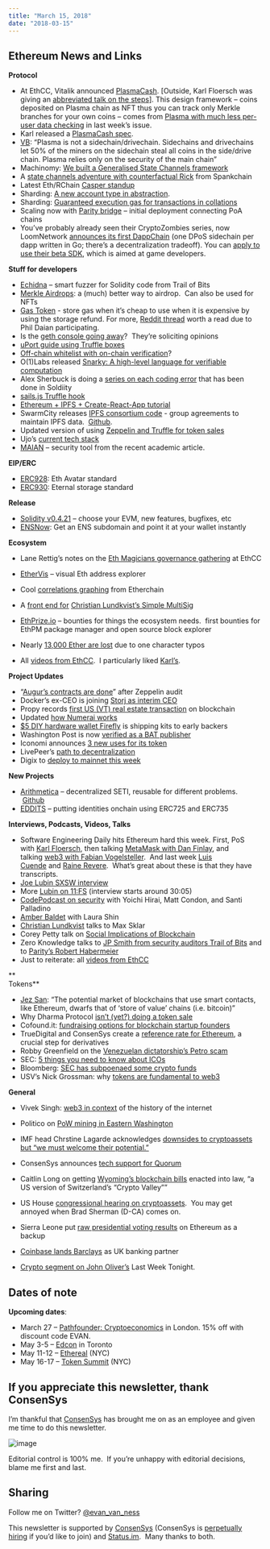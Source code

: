 ```yaml
---
title: "March 15, 2018"
date: "2018-03-15"
---
```


## Ethereum News and Links  

**Protocol**

- At EthCC, Vitalik announced [PlasmaCash](https://t.umblr.com/redirect?z=https%3A%2F%2Fwww.youtube.com%2Fwatch%3Fv%3DuyuA11PDDHE&t=NmY0ZGJjZWU5NTBjZWViNjJjYjk0YzE1ZGJmZmFiYzlkZGQyODVmNCxUTlVtbHlQdQ%3D%3D&b=t%3AQ8svKXOQOFn4j1wJ-IeWRA&p=https%3A%2F%2Fwww.weekinethereum.com%2Fpost%2F171904269053%2Fmarch-15-2018&m=0). \[Outside, Karl Floersch was giving an [abbreviated talk on the steps](https://t.umblr.com/redirect?z=https%3A%2F%2Fwww.youtube.com%2Fwatch%3Fv%3DsuMDB34GXZ4&t=YTZkY2RmZjg5NmY0OTdhMjQ2MDg5ZDcxZGQxMTE0N2UyYWViYmY4MyxUTlVtbHlQdQ%3D%3D&b=t%3AQ8svKXOQOFn4j1wJ-IeWRA&p=https%3A%2F%2Fwww.weekinethereum.com%2Fpost%2F171904269053%2Fmarch-15-2018&m=0)\]. This design framework – coins deposited on Plasma chain as NFT thus you can track only Merkle branches for your own coins – comes from [Plasma with much less per-user data checking](https://t.umblr.com/redirect?z=https%3A%2F%2Fethresear.ch%2Ft%2Fplasma-with-much-less-per-user-data-checking%2F1298&t=MjQzNjQzODc4YTZhNjViMTA3MGFhMjVlY2Y4ODY5MDRjZDA3MTQzOCxTd3JLVG1JTA%3D%3D&b=t%3AQ8svKXOQOFn4j1wJ-IeWRA&p=http%3A%2F%2Fwww.weekinethereum.com%2Fpost%2F171627438603%2Fmarch-7-2018&m=0) in last week’s issue.
- Karl released a [PlasmaCash spec](https://t.umblr.com/redirect?z=https%3A%2F%2Fkarl.tech%2Fplasma-cash-simple-spec%2F&t=ZWFhMWE3NjlkYjE1NzRkMjg5YTE3ZjA0ZjMyNjllY2U5OTE5MmUwNSxUTlVtbHlQdQ%3D%3D&b=t%3AQ8svKXOQOFn4j1wJ-IeWRA&p=https%3A%2F%2Fwww.weekinethereum.com%2Fpost%2F171904269053%2Fmarch-15-2018&m=0).
- [VB](https://t.umblr.com/redirect?z=https%3A%2F%2Fwww.reddit.com%2Fr%2Fethereum%2Fcomments%2F84elo2%2Fplasma_cash_simple_spec%2Fdvp6rtn%2F&t=ZjQ4MGI0ZmFmNDQwOGZkNDZkMzc2OWM1YmMxYTJmNTVlYzBkMzZkYixUTlVtbHlQdQ%3D%3D&b=t%3AQ8svKXOQOFn4j1wJ-IeWRA&p=https%3A%2F%2Fwww.weekinethereum.com%2Fpost%2F171904269053%2Fmarch-15-2018&m=0): “Plasma is not a sidechain/drivechain. Sidechains and drivechains let 50% of the miners on the sidechain steal all coins in the side/drive chain. Plasma relies only on the security of the main chain”
- Machinomy: [We built a Generalised State Channels framework](https://t.umblr.com/redirect?z=https%3A%2F%2Fmedium.com%2Fmachinomy%2Fapproaching-generalised-state-channels-b0d44ec47e35&t=MDg0ZDA5N2M5NjU0NTc4Y2M3Mjg4ODg5NmIzMmNhZTJjN2M4ODk2NyxUTlVtbHlQdQ%3D%3D&b=t%3AQ8svKXOQOFn4j1wJ-IeWRA&p=https%3A%2F%2Fwww.weekinethereum.com%2Fpost%2F171904269053%2Fmarch-15-2018&m=0)
- A [state channels adventure with counterfactual Rick](https://t.umblr.com/redirect?z=https%3A%2F%2Fmedium.com%2Fspankchain%2Fa-state-channels-adventure-with-counterfactual-rick-part-1-ce68e16252ea&t=YjI0YjgwNWMwZTZmMDAzMjQ2ZjQ4ODhhODQ2ZDY4ZDJkYmM5MGNkNyxUTlVtbHlQdQ%3D%3D&b=t%3AQ8svKXOQOFn4j1wJ-IeWRA&p=https%3A%2F%2Fwww.weekinethereum.com%2Fpost%2F171904269053%2Fmarch-15-2018&m=0) from Spankchain
- Latest Eth/RChain [Casper standup](https://t.umblr.com/redirect?z=https%3A%2F%2Fwww.youtube.com%2Fwatch%3Fv%3D4Qe-SxhGNWM&t=ZmE5N2U1MGRiYjgzYzFmYjQzMWViMGFiMTVjZTRhM2MyM2ZjZTk1MCxUTlVtbHlQdQ%3D%3D&b=t%3AQ8svKXOQOFn4j1wJ-IeWRA&p=https%3A%2F%2Fwww.weekinethereum.com%2Fpost%2F171904269053%2Fmarch-15-2018&m=0)
- Sharding: [A new account type in abstraction](https://t.umblr.com/redirect?z=https%3A%2F%2Fethresear.ch%2Ft%2Fa-new-account-type-in-abstraction%2F1379&t=Y2IxZmVkNTgzY2NkMWE0NzUwZWI5ODIwNzc5ZmVmZTY5YzBmZWUyYSxUTlVtbHlQdQ%3D%3D&b=t%3AQ8svKXOQOFn4j1wJ-IeWRA&p=https%3A%2F%2Fwww.weekinethereum.com%2Fpost%2F171904269053%2Fmarch-15-2018&m=0).
- Sharding: [Guaranteed execution gas for transactions in collations](https://t.umblr.com/redirect?z=https%3A%2F%2Fethresear.ch%2Ft%2Fguaranteed-execution-gas-for-transactions-in-collations%2F1386&t=NjhlZDI3N2IzMGUwZDlmZGZkZDUyMGUzOTJmNmMyZGUzMmY5NWI3MCxUTlVtbHlQdQ%3D%3D&b=t%3AQ8svKXOQOFn4j1wJ-IeWRA&p=https%3A%2F%2Fwww.weekinethereum.com%2Fpost%2F171904269053%2Fmarch-15-2018&m=0)
- Scaling now with [Parity bridge](https://t.umblr.com/redirect?z=https%3A%2F%2Fparitytech.io%2Fbridging-the-dapp-scaling-now-with-parity-bridge%2F&t=YzU5ZTVlZmFjYTU5NmQ1ZGUyZDM1ZTdjNzdiYTc3MzZhZjc4YjVmYixUTlVtbHlQdQ%3D%3D&b=t%3AQ8svKXOQOFn4j1wJ-IeWRA&p=https%3A%2F%2Fwww.weekinethereum.com%2Fpost%2F171904269053%2Fmarch-15-2018&m=0) – initial deployment connecting PoA chains
- You’ve probably already seen their CryptoZombies series, now LoomNetwork [announces its first DappChain](https://t.umblr.com/redirect?z=https%3A%2F%2Fmedium.com%2Floom-network%2Fannouncing-delegatecall-com-the-first-dappchain-live-on-loom-network-f95912388a4c&t=Y2YyMmM5NTg0NmRjYTYyODc4ZTIyNWEwOGFjYWIxNGVhYTgyZmExZCxUTlVtbHlQdQ%3D%3D&b=t%3AQ8svKXOQOFn4j1wJ-IeWRA&p=https%3A%2F%2Fwww.weekinethereum.com%2Fpost%2F171904269053%2Fmarch-15-2018&m=0) (one DPoS sidechain per dapp written in Go; there’s a decentralization tradeoff). You can [apply to use their beta SDK](https://t.umblr.com/redirect?z=https%3A%2F%2Fmedium.com%2Floom-network%2Floom-network-is-live-scalable-ethereum-dapps-coming-soon-to-a-dappchain-near-you-29d26da00880&t=ZjFhMTU2NTlmYmE0NDI0NzVjYzBiZDE1NGI4YTZiNWYyMGE3ZTNmYyxUTlVtbHlQdQ%3D%3D&b=t%3AQ8svKXOQOFn4j1wJ-IeWRA&p=https%3A%2F%2Fwww.weekinethereum.com%2Fpost%2F171904269053%2Fmarch-15-2018&m=0), which is aimed at game developers.  

**Stuff for developers**

- [Echidna](https://t.umblr.com/redirect?z=https%3A%2F%2Fblog.trailofbits.com%2F2018%2F03%2F09%2Fechidna-a-smart-fuzzer-for-ethereum%2F&t=ODZiMjU5NmI0YWEzZGFhZDQ4YzAxOTMzMDJlYWIwMDQzYjZkODM5ZixUTlVtbHlQdQ%3D%3D&b=t%3AQ8svKXOQOFn4j1wJ-IeWRA&p=https%3A%2F%2Fwww.weekinethereum.com%2Fpost%2F171904269053%2Fmarch-15-2018&m=0) – smart fuzzer for Solidity code from Trail of Bits
- [Merkle Airdrops](https://t.umblr.com/redirect?z=https%3A%2F%2Fblog.ricmoo.com%2Fmerkle-air-drops-e6406945584d&t=ZWI4MGQ3ZmNhZDA0NGUzMGJjZjQ5ZjU5NTdjMjhlYTAxMjNhYmE0ZixUTlVtbHlQdQ%3D%3D&b=t%3AQ8svKXOQOFn4j1wJ-IeWRA&p=https%3A%2F%2Fwww.weekinethereum.com%2Fpost%2F171904269053%2Fmarch-15-2018&m=0): a (much) better way to airdrop.  Can also be used for NFTs
- [Gas Token](https://t.umblr.com/redirect?z=https%3A%2F%2Fgastoken.io%2F&t=Y2QyMjk2MDFjZTBhZmRiNzM0YzE4ZjllMzg0MjJkYmZmODk4ODZjNyxUTlVtbHlQdQ%3D%3D&b=t%3AQ8svKXOQOFn4j1wJ-IeWRA&p=https%3A%2F%2Fwww.weekinethereum.com%2Fpost%2F171904269053%2Fmarch-15-2018&m=0) - store gas when it’s cheap to use when it is expensive by using the storage refund. For more, [Reddit thread](https://t.umblr.com/redirect?z=https%3A%2F%2Fwww.reddit.com%2Fr%2Fethereum%2Fcomments%2F8304ay%2Fgastoken_is_a_new_cuttingedge_ethereum_contract%2F&t=YWE5NDVkMjg0Mjg4Njg3ZWFiNDQyYzE0ZTZhMWI2ODkxZGRkYmNhNixUTlVtbHlQdQ%3D%3D&b=t%3AQ8svKXOQOFn4j1wJ-IeWRA&p=https%3A%2F%2Fwww.weekinethereum.com%2Fpost%2F171904269053%2Fmarch-15-2018&m=0) worth a read due to Phil Daian participating.
- Is the [geth console going away](https://t.umblr.com/redirect?z=https%3A%2F%2Fwww.reddit.com%2Fr%2Fethdev%2Fcomments%2F84dh1d%2Fthe_fate_of_the_geth_console%2F&t=NzQ5YmM5YjZhZjgzMDAzNzhiNDhiZWVmNDZkNDNjMGEzMmJkN2RmMCxUTlVtbHlQdQ%3D%3D&b=t%3AQ8svKXOQOFn4j1wJ-IeWRA&p=https%3A%2F%2Fwww.weekinethereum.com%2Fpost%2F171904269053%2Fmarch-15-2018&m=0)?  They’re soliciting opinions
- [uPort guide using Truffle boxes](https://t.umblr.com/redirect?z=https%3A%2F%2Fmedium.com%2F%40uPort%2Flaunch-a-decentralized-identity-application-using-the-developer-friendly-uport-react-truffle-box-95d1ddf176ea&t=YTc1NWNkNzY3ODM2NzA1OWJiODE3NzgwNGMxY2RmNWExOTM0NWYzYixUTlVtbHlQdQ%3D%3D&b=t%3AQ8svKXOQOFn4j1wJ-IeWRA&p=https%3A%2F%2Fwww.weekinethereum.com%2Fpost%2F171904269053%2Fmarch-15-2018&m=0)
- [Off-chain whitelist with on-chain verification](https://t.umblr.com/redirect?z=https%3A%2F%2Fmedium.com%2F%40PhABC%2Foff-chain-whitelist-with-on-chain-verification-for-ethereum-smart-contracts-1563ca4b8f11&t=MWQ3YzA1OGVlOTQzZWM2ZjRiMTFhMmY5ODUwOGVkYTg5ZjljZGUxZCxUTlVtbHlQdQ%3D%3D&b=t%3AQ8svKXOQOFn4j1wJ-IeWRA&p=https%3A%2F%2Fwww.weekinethereum.com%2Fpost%2F171904269053%2Fmarch-15-2018&m=0)?
- O(1)Labs released [Snarky: A high-level language for verifiable computation](https://t.umblr.com/redirect?z=https%3A%2F%2Fo1labs.org%2Fblog%2Fposts%2Fsnarky.html&t=YWUzY2YzNmNmNDU5MTkzNjZjNGY5M2JlNTNmZTU1Yjk0OGM0NTQ3NixUTlVtbHlQdQ%3D%3D&b=t%3AQ8svKXOQOFn4j1wJ-IeWRA&p=https%3A%2F%2Fwww.weekinethereum.com%2Fpost%2F171904269053%2Fmarch-15-2018&m=0)
- Alex Sherbuck is doing a [series on each coding error](https://t.umblr.com/redirect?z=https%3A%2F%2Fmedium.com%2F%40alexsherbuck%2Ftwo-ways-to-force-ether-into-a-contract-1543c1311c56&t=ZGZlZDRjODM4ZDgwNTNkZmRlM2VjMDAxN2NmYzdlYmYxMGI4ZTA5MSxUTlVtbHlQdQ%3D%3D&b=t%3AQ8svKXOQOFn4j1wJ-IeWRA&p=https%3A%2F%2Fwww.weekinethereum.com%2Fpost%2F171904269053%2Fmarch-15-2018&m=0) that has been done in Soldiity
- [sails.js Truffle hook](https://t.umblr.com/redirect?z=https%3A%2F%2Fwww.npmjs.com%2Fpackage%2Fsails-hook-truffle&t=NmE0MWQ4MmQxNmQxNWY0NmFjNDc0MjBhY2U2Njg1NzdlNjc1ZWJhMCxUTlVtbHlQdQ%3D%3D&b=t%3AQ8svKXOQOFn4j1wJ-IeWRA&p=https%3A%2F%2Fwww.weekinethereum.com%2Fpost%2F171904269053%2Fmarch-15-2018&m=0)
- [Ethereum + IPFS + Create-React-App tutorial](https://t.umblr.com/redirect?z=https%3A%2F%2Fmedium.com%2F%40mcchan1%2Fbuild-a-simple-ethereum-interplanetary-file-system-ipfs-react-js-dapp-23ff4914ce4e&t=ZTgwODk3NjFmODY2MWYzMWIxZTVmZDFkMWMyNzgwMTQwYmY3MzEzOCxUTlVtbHlQdQ%3D%3D&b=t%3AQ8svKXOQOFn4j1wJ-IeWRA&p=https%3A%2F%2Fwww.weekinethereum.com%2Fpost%2F171904269053%2Fmarch-15-2018&m=0)
- SwarmCity releases [IPFS consortium code](https://t.umblr.com/redirect?z=https%3A%2F%2Fpress.swarm.city%2Fipfs-consortium-release-6907f0b55bbf&t=OTJmYWE5ZmU2OTc4ZTE4N2YxMmE5ZDRlN2RlNTBmN2I5MmMxN2Y1MSxUTlVtbHlQdQ%3D%3D&b=t%3AQ8svKXOQOFn4j1wJ-IeWRA&p=https%3A%2F%2Fwww.weekinethereum.com%2Fpost%2F171904269053%2Fmarch-15-2018&m=0) - group agreements to maintain IPFS data.  [Github](https://t.umblr.com/redirect?z=https%3A%2F%2Fgithub.com%2Fipfsconsortium&t=Yjc3NzNlZjg0ZDBhYjg0ZTNiNmZkZGM3NTNjNGIzM2U5OTAzOTVhNSxUTlVtbHlQdQ%3D%3D&b=t%3AQ8svKXOQOFn4j1wJ-IeWRA&p=https%3A%2F%2Fwww.weekinethereum.com%2Fpost%2F171904269053%2Fmarch-15-2018&m=0).
- Updated version of using [Zeppelin and Truffle for token sales](https://t.umblr.com/redirect?z=https%3A%2F%2Fblog.zeppelin.solutions%2Fhow-to-create-token-and-initial-coin-offering-contracts-using-truffle-openzeppelin-1b7a5dae99b6&t=Njg5NWY2ZTcxNzJmYTE4MzJiZTUxMDQ4YzYwZGVhYTMyYjI3MzFkNixUTlVtbHlQdQ%3D%3D&b=t%3AQ8svKXOQOFn4j1wJ-IeWRA&p=https%3A%2F%2Fwww.weekinethereum.com%2Fpost%2F171904269053%2Fmarch-15-2018&m=0)
- Ujo’s [current tech stack](https://t.umblr.com/redirect?z=https%3A%2F%2Fmedium.com%2F%40UjoMusic%2Fujo-public-alpha-technical-stack-2688df7c66cc&t=Mzg2Nzc3YzQzNGIwMzk3NDJkMjgxNDAzM2M1ZjAxN2JjOGRkZTg4ZSxUTlVtbHlQdQ%3D%3D&b=t%3AQ8svKXOQOFn4j1wJ-IeWRA&p=https%3A%2F%2Fwww.weekinethereum.com%2Fpost%2F171904269053%2Fmarch-15-2018&m=0)
- [MAIAN](https://t.umblr.com/redirect?z=https%3A%2F%2Fgithub.com%2FMAIAN-tool%2FMAIAN&t=MGM5MDZmYjlhZTEyYmRhZThkNDllODVmZmI5NjZjMzQyYzNjODA3ZCxUTlVtbHlQdQ%3D%3D&b=t%3AQ8svKXOQOFn4j1wJ-IeWRA&p=https%3A%2F%2Fwww.weekinethereum.com%2Fpost%2F171904269053%2Fmarch-15-2018&m=0) – security tool from the recent academic article.

  
**EIP/ERC**

- [ERC928](https://t.umblr.com/redirect?z=https%3A%2F%2Fgithub.com%2Fethereum%2FEIPs%2Fissues%2F928&t=MjYwNTIyNzg5NTJmMGFjMTU2NThkZDc4YTQ1NWZlNDY4YWVlNzIxZixUTlVtbHlQdQ%3D%3D&b=t%3AQ8svKXOQOFn4j1wJ-IeWRA&p=https%3A%2F%2Fwww.weekinethereum.com%2Fpost%2F171904269053%2Fmarch-15-2018&m=0): Eth Avatar standard
- [ERC930](https://t.umblr.com/redirect?z=https%3A%2F%2Fgithub.com%2Fethereum%2FEIPs%2Fissues%2F930&t=YTY3Y2MzZjc4NDlkYzEyNWRlYTJmZGEyYzhjYjJkY2UzOGYxOTVkMixUTlVtbHlQdQ%3D%3D&b=t%3AQ8svKXOQOFn4j1wJ-IeWRA&p=https%3A%2F%2Fwww.weekinethereum.com%2Fpost%2F171904269053%2Fmarch-15-2018&m=0): Eternal storage standard

**Release**

- [Solidity v0.4.21](https://t.umblr.com/redirect?z=https%3A%2F%2Fgithub.com%2Fethereum%2Fsolidity%2Freleases%2Ftag%2Fv0.4.21&t=NjI4ODhkNTQ0MGFkZjM5YzkzYTdhZjUyY2YyYmM2MDFiMzVjNWRhMSxUTlVtbHlQdQ%3D%3D&b=t%3AQ8svKXOQOFn4j1wJ-IeWRA&p=https%3A%2F%2Fwww.weekinethereum.com%2Fpost%2F171904269053%2Fmarch-15-2018&m=0) – choose your EVM, new features, bugfixes, etc
- [ENSNow](https://t.umblr.com/redirect?z=https%3A%2F%2Fnow.ens.domains%2F&t=YmY4NWNkOGQzYWI5OTI2NzQ5YjNiOGU5ZTA2ZjQwZWJlMWMwYjc2ZixUTlVtbHlQdQ%3D%3D&b=t%3AQ8svKXOQOFn4j1wJ-IeWRA&p=https%3A%2F%2Fwww.weekinethereum.com%2Fpost%2F171904269053%2Fmarch-15-2018&m=0): Get an ENS subdomain and point it at your wallet instantly

**Ecosystem**

- Lane Rettig’s notes on the [Eth Magicians governance gathering](https://t.umblr.com/redirect?z=https%3A%2F%2Fwww.reddit.com%2Fr%2Fethereum%2Fcomments%2F835lob%2Fnotes_from_the_first_meeting_of_the_fellowship_of%2F&t=ZTFjYTQ1ZWY1ODFmY2RlMWEyNWFhNmYxMzgzNWFjMGIwNjg2ZDhhYixUTlVtbHlQdQ%3D%3D&b=t%3AQ8svKXOQOFn4j1wJ-IeWRA&p=https%3A%2F%2Fwww.weekinethereum.com%2Fpost%2F171904269053%2Fmarch-15-2018&m=0) at EthCC
- [EtherVis](https://t.umblr.com/redirect?z=https%3A%2F%2Fethervis.com%2F&t=MzA3ZTRjYWE3YTU2ZjhkZjhmZTI1NDg1ZmVmM2U3OWU3ZDhiYTM3YixUTlVtbHlQdQ%3D%3D&b=t%3AQ8svKXOQOFn4j1wJ-IeWRA&p=https%3A%2F%2Fwww.weekinethereum.com%2Fpost%2F171904269053%2Fmarch-15-2018&m=0) – visual Eth address explorer
- Cool [correlations graphing](https://t.umblr.com/redirect?z=https%3A%2F%2Fwww.etherchain.org%2Fcorrelations&t=OGViYWZlODU2ZTFjZTExMWUzNzQzNDAxYjU3NTI4NDkyY2E0YjZiYSxUTlVtbHlQdQ%3D%3D&b=t%3AQ8svKXOQOFn4j1wJ-IeWRA&p=https%3A%2F%2Fwww.weekinethereum.com%2Fpost%2F171904269053%2Fmarch-15-2018&m=0) from Etherchain
- A [front end for](https://t.umblr.com/redirect?z=https%3A%2F%2Friverdimes.io%2Fwallet&t=MzI3ZDllNjY5ZTQwMWUwMGM0M2ZhODZmNmY3Y2ExNTQzNWVjNTMyMyxUTlVtbHlQdQ%3D%3D&b=t%3AQ8svKXOQOFn4j1wJ-IeWRA&p=https%3A%2F%2Fwww.weekinethereum.com%2Fpost%2F171904269053%2Fmarch-15-2018&m=0) [Christian Lundkvist’s Simple MultiSig](https://t.umblr.com/redirect?z=https%3A%2F%2Fwww.reddit.com%2Fr%2Fethereum%2Fcomments%2F82pyi9%2Fi_made_a_front_end_for_christian_lundkvists%2F&t=NWNhNDhjMTU4NTE0NjJlYjlkOGU4NzlmOWRlYjg2ODg0MDZmNDMwYyxUTlVtbHlQdQ%3D%3D&b=t%3AQ8svKXOQOFn4j1wJ-IeWRA&p=https%3A%2F%2Fwww.weekinethereum.com%2Fpost%2F171904269053%2Fmarch-15-2018&m=0)
- [EthPrize.io](https://t.umblr.com/redirect?z=http%3A%2F%2Fethprize.io%2F&t=NzIzNTQyZDY0ODNhYmQwMjY1NDRmNGMwOTlhMGYwZmJiM2QyMmU4ZCxUTlVtbHlQdQ%3D%3D&b=t%3AQ8svKXOQOFn4j1wJ-IeWRA&p=https%3A%2F%2Fwww.weekinethereum.com%2Fpost%2F171904269053%2Fmarch-15-2018&m=0) – bounties for things the ecosystem needs.  first bounties for EthPM package manager and open source block explorer
- Nearly [13,000 Ether are lost](https://t.umblr.com/redirect?z=https%3A%2F%2Fmedia.consensys.net%2Fover-12-000-ether-are-lost-forever-due-to-typos-f6ccc35432f8&t=NzEyNjljMDM4YWRmMjU2ZjFjMTUyMGE0OWQ5MGFlODM5MzhiYjE2NixUTlVtbHlQdQ%3D%3D&b=t%3AQ8svKXOQOFn4j1wJ-IeWRA&p=https%3A%2F%2Fwww.weekinethereum.com%2Fpost%2F171904269053%2Fmarch-15-2018&m=0) due to one character typos  
    
- All [videos from EthCC](https://t.umblr.com/redirect?z=https%3A%2F%2Fwww.reddit.com%2Fr%2Fethereum%2Fcomments%2F83mz5q%2Fall_videos_from_ethcc_18_in_paris%2F&t=ODlhZjUxNjNkNmViYWE2NGU5M2I5YTZkN2JmYjkzOTViM2NkNTcyYSxUTlVtbHlQdQ%3D%3D&b=t%3AQ8svKXOQOFn4j1wJ-IeWRA&p=https%3A%2F%2Fwww.weekinethereum.com%2Fpost%2F171904269053%2Fmarch-15-2018&m=0).  I particularly liked [Karl’s](https://t.umblr.com/redirect?z=https%3A%2F%2Fwww.youtube.com%2Fwatch%3Fv%3DrLbgwMAv0cY&t=YTdkMTlkM2JmYWFmZmE4MDM2YzE1OTg3ZTVlYjYwZDEyZmQxNjhiNSxUTlVtbHlQdQ%3D%3D&b=t%3AQ8svKXOQOFn4j1wJ-IeWRA&p=https%3A%2F%2Fwww.weekinethereum.com%2Fpost%2F171904269053%2Fmarch-15-2018&m=0).  

**Project Updates**

- “[Augur’s contracts are done](https://t.umblr.com/redirect?z=https%3A%2F%2Fmedium.com%2F%40AugurProject%2Faugur-core-security-audit-report-cd6b4060ccf3&t=ZmY5MmVmYzNlNzM0MWQzNzYzYWU5ZDcxZmRiZmViODI5ODUzOTBmMSxUTlVtbHlQdQ%3D%3D&b=t%3AQ8svKXOQOFn4j1wJ-IeWRA&p=https%3A%2F%2Fwww.weekinethereum.com%2Fpost%2F171904269053%2Fmarch-15-2018&m=0)” after Zeppelin audit
- Docker’s ex-CEO is joining [Storj as interim CEO](https://t.umblr.com/redirect?z=https%3A%2F%2Fblog.storj.io%2Fpost%2F171794380463%2Fgreat-team-huge-opportunity-solving-an-enormous&t=M2EzODg3OWRhMjdkNWRhMTU3YmYyYmJiZDhkMTFiMDkzOTg4MzZmNSxUTlVtbHlQdQ%3D%3D&b=t%3AQ8svKXOQOFn4j1wJ-IeWRA&p=https%3A%2F%2Fwww.weekinethereum.com%2Fpost%2F171904269053%2Fmarch-15-2018&m=0)
- Propy records [first US (VT) real estate transaction](https://t.umblr.com/redirect?z=https%3A%2F%2Fblog.propy.com%2Fpropy-completes-the-1st-real-estate-deal-recorded-on-blockchain-edcec38b5f19&t=OTM0MjY0OTc3MGY5ZWUwODlmMDdkNTIxOGQyOTM0ZjQ5ZmExYmI3YixUTlVtbHlQdQ%3D%3D&b=t%3AQ8svKXOQOFn4j1wJ-IeWRA&p=https%3A%2F%2Fwww.weekinethereum.com%2Fpost%2F171904269053%2Fmarch-15-2018&m=0) on blockchain
- Updated [how Numerai works](https://t.umblr.com/redirect?z=https%3A%2F%2Fnumer.ai%2Flearn&t=YThiMTY0Yjc5YTVhODkxZDRkZDdiOWQ2NWRhYjk0YThiM2UyMDExMixUTlVtbHlQdQ%3D%3D&b=t%3AQ8svKXOQOFn4j1wJ-IeWRA&p=https%3A%2F%2Fwww.weekinethereum.com%2Fpost%2F171904269053%2Fmarch-15-2018&m=0)
- [$5 DIY hardware wallet Firefly](https://t.umblr.com/redirect?z=https%3A%2F%2Fwww.reddit.com%2Fr%2Fethereum%2Fcomments%2F839z5p%2Ffirefly_5_diy_hardware_wallet_earlybird_rewards%2F&t=ODk4NjBmYzY2MzRkNWI2MGJjNWMzZWM4NTY0ZTdhNmE0Y2Y5NmM4MSxUTlVtbHlQdQ%3D%3D&b=t%3AQ8svKXOQOFn4j1wJ-IeWRA&p=https%3A%2F%2Fwww.weekinethereum.com%2Fpost%2F171904269053%2Fmarch-15-2018&m=0) is shipping kits to early backers
- Washington Post is now [verified as a BAT publisher](https://t.umblr.com/redirect?z=https%3A%2F%2Fwww.reddit.com%2Fr%2Fethtrader%2Fcomments%2F84a8r0%2Fthe_washington_post_is_now_a_bravebat_verified%2F&t=NmRmZDA2OGE3ODM3YTUxYWQ5NDQ4MjhmOTIxNTg2ODZhYmQzMDI5YyxUTlVtbHlQdQ%3D%3D&b=t%3AQ8svKXOQOFn4j1wJ-IeWRA&p=https%3A%2F%2Fwww.weekinethereum.com%2Fpost%2F171904269053%2Fmarch-15-2018&m=0)
- Iconomi announces [3 new uses for its token](https://t.umblr.com/redirect?z=https%3A%2F%2Fmedium.com%2Ficonominet%2Fintroducing-fees-payable-in-icn-4c466e17a6cb&t=NTRiYzJjNzkzZGJiZTZmMGM4NDFhZmI1Y2VhMDk4MmRmNDZlNWFmZCxUTlVtbHlQdQ%3D%3D&b=t%3AQ8svKXOQOFn4j1wJ-IeWRA&p=https%3A%2F%2Fwww.weekinethereum.com%2Fpost%2F171904269053%2Fmarch-15-2018&m=0)
- LivePeer’s [path to decentralization](https://t.umblr.com/redirect?z=https%3A%2F%2Fmedium.com%2Flivepeer-blog%2Flivepeers-path-to-decentralization-a9267fd16532&t=NzRmZDBmMmM3NTY1NDdjOGRlYjk3NDU4MTNiN2FhNWJlODgyOTYyZSxUTlVtbHlQdQ%3D%3D&b=t%3AQ8svKXOQOFn4j1wJ-IeWRA&p=https%3A%2F%2Fwww.weekinethereum.com%2Fpost%2F171904269053%2Fmarch-15-2018&m=0)
- Digix to [deploy to mainnet this week](https://t.umblr.com/redirect?z=https%3A%2F%2Fmedium.com%2F%40Digix%2Fdigix-dev-update-13th-mar-2018-getting-ready-for-mainnet-kyber-network-exchange-ui-a4d5db6ead98&t=YzFjMTQ2MTgyYWZiYTA0MmU0ZjhmOGJmN2MyYzkyM2Y3MDBkNGM5NixUTlVtbHlQdQ%3D%3D&b=t%3AQ8svKXOQOFn4j1wJ-IeWRA&p=https%3A%2F%2Fwww.weekinethereum.com%2Fpost%2F171904269053%2Fmarch-15-2018&m=0)

**New Projects**

- [Arithmetica](https://t.umblr.com/redirect?z=http%3A%2F%2Farithmetica.network%2Fcontribute&t=ZTgxYTY3MGIyZjg5MGVkY2U1MWJlMGUxMjg1OWM5NzQ5N2YyOGU5MSxUTlVtbHlQdQ%3D%3D&b=t%3AQ8svKXOQOFn4j1wJ-IeWRA&p=https%3A%2F%2Fwww.weekinethereum.com%2Fpost%2F171904269053%2Fmarch-15-2018&m=0) – decentralized SETI, reusable for different problems.  [Github](https://t.umblr.com/redirect?z=https%3A%2F%2Fgithub.com%2Farithm3tica%2Farithmetica&t=OTQ4NzNhNmRkOGY4OTBmZmZiZmNiODMwNGJkZmE4ZTA0OWY5ZWI5ZCxUTlVtbHlQdQ%3D%3D&b=t%3AQ8svKXOQOFn4j1wJ-IeWRA&p=https%3A%2F%2Fwww.weekinethereum.com%2Fpost%2F171904269053%2Fmarch-15-2018&m=0)
- [EDDITS](https://t.umblr.com/redirect?z=https%3A%2F%2Feddits.io%2F&t=ZjU5MTI3Njk4NGFiODE0N2Y0Njg3ZTRkMzVhNWJhZTdhMDAxZTU1YixUTlVtbHlQdQ%3D%3D&b=t%3AQ8svKXOQOFn4j1wJ-IeWRA&p=https%3A%2F%2Fwww.weekinethereum.com%2Fpost%2F171904269053%2Fmarch-15-2018&m=0) – putting identities onchain using ERC725 and ERC735

**Interviews, Podcasts, Videos, Talks**

- Software Engineering Daily hits Ethereum hard this week. First, PoS with [Karl Floersch](https://t.umblr.com/redirect?z=https%3A%2F%2Fsoftwareengineeringdaily.com%2F2018%2F03%2F12%2Fmonopolies-and-proof-of-stake-with-karl-floersh%2F&t=ZjIzMzU1ZTVkYzI0NmRlMGUzZDk2ZTk3OWQzNGQ0MDA5OWM2NzViNixUTlVtbHlQdQ%3D%3D&b=t%3AQ8svKXOQOFn4j1wJ-IeWRA&p=https%3A%2F%2Fwww.weekinethereum.com%2Fpost%2F171904269053%2Fmarch-15-2018&m=0), then talking [MetaMask with Dan Finlay](https://t.umblr.com/redirect?z=https%3A%2F%2Fsoftwareengineeringdaily.com%2F2018%2F03%2F13%2Fmetamask-with-dan-finlay%2F&t=MjgzNmYxZTkxOGQ3OTQwNmJjODk3N2JjNGI0ZThiMmQwMTA0MjNjMixUTlVtbHlQdQ%3D%3D&b=t%3AQ8svKXOQOFn4j1wJ-IeWRA&p=https%3A%2F%2Fwww.weekinethereum.com%2Fpost%2F171904269053%2Fmarch-15-2018&m=0), and talking [web3 with Fabian Vogelsteller](https://t.umblr.com/redirect?z=https%3A%2F%2Fsoftwareengineeringdaily.com%2F2018%2F03%2F14%2Fweb3-with-fabian-vogelsteller%2F&t=ZjllNGQzN2RhMmI1ZmU3OTg4ZmU2OGM0YmNhNThhZDRmMGU1M2I0MyxUTlVtbHlQdQ%3D%3D&b=t%3AQ8svKXOQOFn4j1wJ-IeWRA&p=https%3A%2F%2Fwww.weekinethereum.com%2Fpost%2F171904269053%2Fmarch-15-2018&m=0).  And last week [Luis Cuende](https://t.umblr.com/redirect?z=https%3A%2F%2Fsoftwareengineeringdaily.com%2F2018%2F03%2F08%2Fhow-aragon-manages-daos-with-luis-cuende%2F&t=ZTA5NDZiYWU5YTc4MjUwNGE1MjY4NzcxODA1YTFhZTM2NDY3YjQ3ZCxUTlVtbHlQdQ%3D%3D&b=t%3AQ8svKXOQOFn4j1wJ-IeWRA&p=https%3A%2F%2Fwww.weekinethereum.com%2Fpost%2F171904269053%2Fmarch-15-2018&m=0) and [Raine Revere](https://t.umblr.com/redirect?z=https%3A%2F%2Fsoftwareengineeringdaily.com%2F2018%2F03%2F07%2Fsmart-contracts-with-raine-revere%2F&t=MTJkYzNkYTI0ZWRlNjY1NTk5NmRjYjc1MjU0NWQ1NGI0OTRiOTBkNixUTlVtbHlQdQ%3D%3D&b=t%3AQ8svKXOQOFn4j1wJ-IeWRA&p=https%3A%2F%2Fwww.weekinethereum.com%2Fpost%2F171904269053%2Fmarch-15-2018&m=0).  What’s great about these is that they have transcripts.
- [Joe Lubin SXSW interview](https://t.umblr.com/redirect?z=https%3A%2F%2Fwww.facebook.com%2FSXSWFestival%2Fvideos%2F10155377840883994%2F&t=MjBkMWU5ZDEzODcwOWRkNTZkYmRiMjE2MWFjYWNiZmFmNjZlOWI2OCxUTlVtbHlQdQ%3D%3D&b=t%3AQ8svKXOQOFn4j1wJ-IeWRA&p=https%3A%2F%2Fwww.weekinethereum.com%2Fpost%2F171904269053%2Fmarch-15-2018&m=0)
- More [Lubin on 11:FS](https://t.umblr.com/redirect?z=https%3A%2F%2Ffireside.fm%2Fs%2FFs_9V6FE%2Bt4DxEJt9&t=MDI4MDI3YTdjMzU0ODZkZGJlMTBkYjA3MzlhZTRlYmQ3NjkwMTMwMyxUTlVtbHlQdQ%3D%3D&b=t%3AQ8svKXOQOFn4j1wJ-IeWRA&p=https%3A%2F%2Fwww.weekinethereum.com%2Fpost%2F171904269053%2Fmarch-15-2018&m=0) (interview starts around 30:05)
- [CodePodcast on security](https://t.umblr.com/redirect?z=https%3A%2F%2Fsoundcloud.com%2Fpodcastcode%2F7-300m-worth-of-bugs&t=ZDZjZDE5NzcxMTVmYjU4ZmZlNWY1NjRhNjk5ZmJiOWQ3YTkzM2RjMyxUTlVtbHlQdQ%3D%3D&b=t%3AQ8svKXOQOFn4j1wJ-IeWRA&p=https%3A%2F%2Fwww.weekinethereum.com%2Fpost%2F171904269053%2Fmarch-15-2018&m=0) with Yoichi Hirai, Matt Condon, and Santi Palladino
- [Amber Baldet](https://t.umblr.com/redirect?z=https%3A%2F%2Fitunes.apple.com%2Fus%2Fpodcast%2Fsxsw-episode-former-doj-prosecutor-kathryn-haun-on%2Fid1347049808%3Fi%3D1000406317773%26mt%3D2%23&t=MDAyNzdiZWU2OGI5OWRmZDhkZjg2YmYzMWEzMDk5YTg5YjBkMmM5ZixUTlVtbHlQdQ%3D%3D&b=t%3AQ8svKXOQOFn4j1wJ-IeWRA&p=https%3A%2F%2Fwww.weekinethereum.com%2Fpost%2F171904269053%2Fmarch-15-2018&m=0) with Laura Shin
- [Christian Lundkvist](https://t.umblr.com/redirect?z=http%3A%2F%2Fmaxsklar.com%2Fblog%2F2018%2F03%2F13%2Fepisode-5-christian-lundkvist-on-ethereum-bitcoin-and-smart-contracts%2F&t=NDRiMDIxYTJhYTEzZTJmMDM2YWQ2Y2MwMGNhMWFmODI2YjIyM2QxOSxUTlVtbHlQdQ%3D%3D&b=t%3AQ8svKXOQOFn4j1wJ-IeWRA&p=https%3A%2F%2Fwww.weekinethereum.com%2Fpost%2F171904269053%2Fmarch-15-2018&m=0) talks to Max Sklar
- Corey Petty talk on [Social Implications of Blockchain](https://t.umblr.com/redirect?z=https%3A%2F%2Fwww.youtube.com%2Fwatch%3Fv%3DC3f9yra2KZY%26feature%3Dyoutu.be&t=MmMwNjE1MmQ5MDIzNmJmZWZmM2YxNzU1NTAxMzcwYzQyY2Q1OTAxYSxUTlVtbHlQdQ%3D%3D&b=t%3AQ8svKXOQOFn4j1wJ-IeWRA&p=https%3A%2F%2Fwww.weekinethereum.com%2Fpost%2F171904269053%2Fmarch-15-2018&m=0)
- Zero Knowledge talks to [JP Smith from security auditors Trail of Bits](https://t.umblr.com/redirect?z=http%3A%2F%2Fwww.zeroknowledge.fm%2F16&t=ZjBjM2RiMWE3Njc4MDJmODA4YjExYTRhODk3MDAzMDk2ZTY3N2ZiMSxUTlVtbHlQdQ%3D%3D&b=t%3AQ8svKXOQOFn4j1wJ-IeWRA&p=https%3A%2F%2Fwww.weekinethereum.com%2Fpost%2F171904269053%2Fmarch-15-2018&m=0) and to [Parity’s Robert Habermeier](https://t.umblr.com/redirect?z=http%3A%2F%2Fwww.zeroknowledge.fm%2F15&t=NDEzNTk4YTI0NzYyNzY4N2U1ZmM2YWU3NGM4MmNlNTgwZWYxOTc0NyxUTlVtbHlQdQ%3D%3D&b=t%3AQ8svKXOQOFn4j1wJ-IeWRA&p=https%3A%2F%2Fwww.weekinethereum.com%2Fpost%2F171904269053%2Fmarch-15-2018&m=0)
- Just to reiterate: all [videos from EthCC](https://t.umblr.com/redirect?z=https%3A%2F%2Fwww.reddit.com%2Fr%2Fethereum%2Fcomments%2F83mz5q%2Fall_videos_from_ethcc_18_in_paris%2F&t=ODlhZjUxNjNkNmViYWE2NGU5M2I5YTZkN2JmYjkzOTViM2NkNTcyYSxUTlVtbHlQdQ%3D%3D&b=t%3AQ8svKXOQOFn4j1wJ-IeWRA&p=https%3A%2F%2Fwww.weekinethereum.com%2Fpost%2F171904269053%2Fmarch-15-2018&m=0)

**  
Tokens**

- [Jez San](https://t.umblr.com/redirect?z=https%3A%2F%2Ffunfair.io%2Fblockchain-technology-2018-jez-gives-thoughts-expect-year%2F&t=MTAyZGEyYzNjZTQwMDk2YzdkNWU5NWU1MTE2MzYwMWVjZGNiZmE1ZixUTlVtbHlQdQ%3D%3D&b=t%3AQ8svKXOQOFn4j1wJ-IeWRA&p=https%3A%2F%2Fwww.weekinethereum.com%2Fpost%2F171904269053%2Fmarch-15-2018&m=0): “The potential market of blockchains that use smart contacts, like Ethereum, dwarfs that of ‘store of value’ chains (i.e. bitcoin)”
- Why Dharma Protocol [isn’t (yet?) doing a token sale](https://t.umblr.com/redirect?z=https%3A%2F%2Fblog.dharma.io%2Fdharma-isnt-currently-doing-a-token-sale-and-here-s-why-afa04e78247b&t=NGY4YzUxOTZmOTU4MzFmNDM0OGI3NzBlYTZhYzlkMDdkOTE1NTIwOCxUTlVtbHlQdQ%3D%3D&b=t%3AQ8svKXOQOFn4j1wJ-IeWRA&p=https%3A%2F%2Fwww.weekinethereum.com%2Fpost%2F171904269053%2Fmarch-15-2018&m=0)
- Cofound.it: [fundraising options for blockchain startup founders](https://t.umblr.com/redirect?z=https%3A%2F%2Fblog.cofound.it%2Ffundraising-dilemmas-of-startup-founders-1356e3e2a330&t=MjllNmEwMWNmY2NjOTI2MDY4ZTFkMzhlZmRlZGM0MTUwMzEyYjFiMCxUTlVtbHlQdQ%3D%3D&b=t%3AQ8svKXOQOFn4j1wJ-IeWRA&p=https%3A%2F%2Fwww.weekinethereum.com%2Fpost%2F171904269053%2Fmarch-15-2018&m=0)
- TrueDigital and ConsenSys create a [reference rate for Ethereum](https://t.umblr.com/redirect?z=https%3A%2F%2Fwww.bloomberg.com%2Fnews%2Farticles%2F2018-03-12%2Fswaps-pioneer-s-crypto-venture-takes-two-big-steps-forward&t=ODgzNGMxN2NmZGFiNjA1MTljMjgwMjU4YmY1Y2UyYTg4ODY0NGE4NyxUTlVtbHlQdQ%3D%3D&b=t%3AQ8svKXOQOFn4j1wJ-IeWRA&p=https%3A%2F%2Fwww.weekinethereum.com%2Fpost%2F171904269053%2Fmarch-15-2018&m=0), a crucial step for derivatives
- Robby Greenfield on the [Venezuelan dictatorship’s Petro scam](https://t.umblr.com/redirect?z=https%3A%2F%2Fmedia.consensys.net%2Fauthoritarian-ico-how-venezuelas-government-is-abusing-the-blockchain-a7a9b8275aa6&t=MjJhMDRjMTI0ODRjYzE3YzVhOTliMmM5YzdjNTQyOGZmNDM0NDAxYSxUTlVtbHlQdQ%3D%3D&b=t%3AQ8svKXOQOFn4j1wJ-IeWRA&p=https%3A%2F%2Fwww.weekinethereum.com%2Fpost%2F171904269053%2Fmarch-15-2018&m=0)
- SEC: [5 things you need to know about ICOs](https://t.umblr.com/redirect?z=https%3A%2F%2Fwww.sec.gov%2FICO&t=YmYyZGJmNTNmMGVmODRiNjkwZWQ1MTJlYzA4MTc4MTVjOTA1N2JkNyxUTlVtbHlQdQ%3D%3D&b=t%3AQ8svKXOQOFn4j1wJ-IeWRA&p=https%3A%2F%2Fwww.weekinethereum.com%2Fpost%2F171904269053%2Fmarch-15-2018&m=0)
- Bloomberg: [SEC has subpoenaed some crypto funds](https://t.umblr.com/redirect?z=https%3A%2F%2Fwww.bloomberg.com%2Fnews%2Farticles%2F2018-03-14%2Fhedge-funds-are-said-to-draw-sec-scrutiny-in-crackdown-on-crypto&t=NzU5OWFkOWMyNDY4M2ExNGFmYmZkNGEwYmU2ZDMwMmIyYzhjZTJjZCxUTlVtbHlQdQ%3D%3D&b=t%3AQ8svKXOQOFn4j1wJ-IeWRA&p=https%3A%2F%2Fwww.weekinethereum.com%2Fpost%2F171904269053%2Fmarch-15-2018&m=0)
- USV’s Nick Grossman: why [tokens are fundamental to web3](https://t.umblr.com/redirect?z=https%3A%2F%2Fwww.nickgrossman.is%2F2018%2Fcryptonetworks-and-why-tokens-are-fundamental%2F&t=ZTU3NzgzY2UxMmZjMGQ2OGRhN2Y1ZmM5ZGFhYWQ1OWExZDg0YTRiNixUTlVtbHlQdQ%3D%3D&b=t%3AQ8svKXOQOFn4j1wJ-IeWRA&p=https%3A%2F%2Fwww.weekinethereum.com%2Fpost%2F171904269053%2Fmarch-15-2018&m=0)

**General**

- Vivek Singh: [web3 in context](https://t.umblr.com/redirect?z=https%3A%2F%2Fmedia.consensys.net%2Fa-warm-welcome-to-web3-89d49e61a7c5&t=ZDg2Y2RmMDAzMjM5NjRhMjk2ZmEyYzI3YjJmYTIyNTMzMjRhNmUyMixUTlVtbHlQdQ%3D%3D&b=t%3AQ8svKXOQOFn4j1wJ-IeWRA&p=https%3A%2F%2Fwww.weekinethereum.com%2Fpost%2F171904269053%2Fmarch-15-2018&m=0) of the history of the internet  
    
- Politico on [PoW mining in Eastern Washington](https://t.umblr.com/redirect?z=https%3A%2F%2Fwww.politico.com%2Fmagazine%2Fstory%2F2018%2F03%2F09%2Fbitcoin-mining-energy-prices-smalltown-feature-217230&t=MDg3MzNjOWYyMjNhOGNkNWM4ZWZhNzVkODZiNWZlMTU4YjBjOWI5MixUTlVtbHlQdQ%3D%3D&b=t%3AQ8svKXOQOFn4j1wJ-IeWRA&p=https%3A%2F%2Fwww.weekinethereum.com%2Fpost%2F171904269053%2Fmarch-15-2018&m=0)
- IMF head Chrstine Lagarde acknowledges [downsides to cryptoassets but “we must welcome their potential.”](https://t.umblr.com/redirect?z=https%3A%2F%2Fblogs.imf.org%2F2018%2F03%2F13%2Faddressing-the-dark-side-of-the-crypto-world%2F&t=NTIwYTc5ZmU3N2JjZDUyZDExYWViYjlkNGUzYTQwMTJlYjhiNzYxNSxUTlVtbHlQdQ%3D%3D&b=t%3AQ8svKXOQOFn4j1wJ-IeWRA&p=https%3A%2F%2Fwww.weekinethereum.com%2Fpost%2F171904269053%2Fmarch-15-2018&m=0)
- ConsenSys announces [tech support for Quorum](https://t.umblr.com/redirect?z=https%3A%2F%2Fwww.prnewswire.com%2Fnews-releases%2Fconsensys-establishes-customer-success-organization-to-support-quorum-enterprise-customers-300611587.html&t=MWMwNmIyNGE2ZDg1MjViMWRlZmQ2ZDcwOTA4ZjcyMTM4YWRlMzc0MixUTlVtbHlQdQ%3D%3D&b=t%3AQ8svKXOQOFn4j1wJ-IeWRA&p=https%3A%2F%2Fwww.weekinethereum.com%2Fpost%2F171904269053%2Fmarch-15-2018&m=0)
- Caitlin Long on getting [Wyoming’s blockchain bills](https://t.umblr.com/redirect?z=https%3A%2F%2Fcaitlin-long.com%2F2018%2F03%2F09%2Fwyomings-blockchain-bills-a-very-personal-labor-of-love%2F&t=OTAxOTA5NWRjNTMzNTNiZDRlNGZmYTU0YTcxYzkyZDg3MGUxMmQ2OCxUTlVtbHlQdQ%3D%3D&b=t%3AQ8svKXOQOFn4j1wJ-IeWRA&p=https%3A%2F%2Fwww.weekinethereum.com%2Fpost%2F171904269053%2Fmarch-15-2018&m=0) enacted into law, “a US version of Switzerland’s “Crypto Valley””
- US House [congressional hearing on cryptoassets](https://t.umblr.com/redirect?z=https%3A%2F%2Fwww.c-span.org%2Fvideo%2F%3F442556-1%2Fhearing-focuses-cryptocurrency-markets%26live&t=MDk2MjVlZGQ5OTdhMTgwMzFlZTNkNmI2Y2ZkODg1ZTM4MzQ5OGVmOSxUTlVtbHlQdQ%3D%3D&b=t%3AQ8svKXOQOFn4j1wJ-IeWRA&p=https%3A%2F%2Fwww.weekinethereum.com%2Fpost%2F171904269053%2Fmarch-15-2018&m=0).  You may get annoyed when Brad Sherman (D-CA) comes on.
- Sierra Leone put [raw presidential voting results](https://t.umblr.com/redirect?z=https%3A%2F%2Fwww.reddit.com%2Fr%2Fethereum%2Fcomments%2F83v7x9%2Fthese_results_represent_the_first_time_a%2F&t=YWY0ZjVhYmEyYjEwNTU3MTMyZGUwNjk5ZjQ2MmJjMWU5MDNhN2U0ZixUTlVtbHlQdQ%3D%3D&b=t%3AQ8svKXOQOFn4j1wJ-IeWRA&p=https%3A%2F%2Fwww.weekinethereum.com%2Fpost%2F171904269053%2Fmarch-15-2018&m=0) on Ethereum as a backup
- [Coinbase lands Barclays](https://t.umblr.com/redirect?z=http%3A%2F%2Farchive.is%2FgOxTc&t=ZjU4YWZhZTAzODIyYTQwN2RkZTFjMWRlOTljZjA1MmRlZTBiMjM0MixUTlVtbHlQdQ%3D%3D&b=t%3AQ8svKXOQOFn4j1wJ-IeWRA&p=https%3A%2F%2Fwww.weekinethereum.com%2Fpost%2F171904269053%2Fmarch-15-2018&m=0) as UK banking partner
- [Crypto segment on John Oliver’s](https://t.umblr.com/redirect?z=https%3A%2F%2Fwww.youtube.com%2Fwatch%3Fv%3Dg6iDZspbRMg&t=NWEyZDkyZDQxN2IzY2NkOWE1YTZmMjA5MDdkM2EzM2M5MGVjZmFlNyxUTlVtbHlQdQ%3D%3D&b=t%3AQ8svKXOQOFn4j1wJ-IeWRA&p=https%3A%2F%2Fwww.weekinethereum.com%2Fpost%2F171904269053%2Fmarch-15-2018&m=0) Last Week Tonight.

## Dates of note

**Upcoming dates**:

- March 27 – [Pathfounder: Cryptoeconomics](https://t.umblr.com/redirect?z=https%3A%2F%2Fwww.universe.com%2Fevents%2Fpathfounder-crypto-economics-tickets-CB5XST&t=MDhhMTQ3ZjViNWU1NzMyMDU3MTgxZjk0ZGRhYmE3ZTZjZjEwNWUzNCxUTlVtbHlQdQ%3D%3D&b=t%3AQ8svKXOQOFn4j1wJ-IeWRA&p=https%3A%2F%2Fwww.weekinethereum.com%2Fpost%2F171904269053%2Fmarch-15-2018&m=0) in London. 15% off with discount code EVAN.
- May 3-5 – [Edcon](https://t.umblr.com/redirect?z=https%3A%2F%2Fedcon.io%2F&t=YTQyMGFhOTk4YzYzOTg3ZDI5ZWMyODk1M2M3YmFhMjk1ZTU1MTFmYSxUTlVtbHlQdQ%3D%3D&b=t%3AQ8svKXOQOFn4j1wJ-IeWRA&p=https%3A%2F%2Fwww.weekinethereum.com%2Fpost%2F171904269053%2Fmarch-15-2018&m=0) in Toronto
- May 11-12 – [Ethereal](https://t.umblr.com/redirect?z=https%3A%2F%2Fetherealsummit.com%2F&t=Yjc0ZWFlNWNlNGYyNWI4MzM3MWY1ZjdkZTVmOTdkMWEzNDJmYmE2NSxUTlVtbHlQdQ%3D%3D&b=t%3AQ8svKXOQOFn4j1wJ-IeWRA&p=https%3A%2F%2Fwww.weekinethereum.com%2Fpost%2F171904269053%2Fmarch-15-2018&m=0) (NYC)
- May 16-17 – [Token Summit](https://t.umblr.com/redirect?z=http%3A%2F%2Ftokensummit.com%2F&t=NmRmNTQ5NjNjNzBlYWIyNTU2ZWRhOTg0MjRlNTRlMTUxNWQ1NWUyZixUTlVtbHlQdQ%3D%3D&b=t%3AQ8svKXOQOFn4j1wJ-IeWRA&p=https%3A%2F%2Fwww.weekinethereum.com%2Fpost%2F171904269053%2Fmarch-15-2018&m=0) (NYC)

## If you appreciate this newsletter, thank ConsenSys

I’m thankful that [ConsenSys](https://t.umblr.com/redirect?z=http%3A%2F%2Fconsensys.net&t=NjZlZmQ5YzE5NTJkZjdjZjk1OWRlYzM4NTUzZjQzYzkyMGU1N2U2ZSxUTlVtbHlQdQ%3D%3D&b=t%3AQ8svKXOQOFn4j1wJ-IeWRA&p=https%3A%2F%2Fwww.weekinethereum.com%2Fpost%2F171904269053%2Fmarch-15-2018&m=0) has brought me on as an employee and given me time to do this newsletter.

![image](https://66.media.tumblr.com/9114e5ec047c95b2ef505fd878651dc4/tumblr_inline_p5na4mhh5q1rxca3y_250.jpg)

Editorial control is 100% me.  If you’re unhappy with editorial decisions, blame me first and last.

## Sharing

  
Follow me on Twitter? [@evan\_van\_ness](https://twitter.com/evan_van_ness)

This newsletter is supported by [ConsenSys](https://t.umblr.com/redirect?z=https%3A%2F%2Fconsensys.net&t=ZGQyMmZkY2JjNGYwNDE4N2FhMWQ0YjMyZDU3YjIwZGNkOWZiMTU1OCxUTlVtbHlQdQ%3D%3D&b=t%3AQ8svKXOQOFn4j1wJ-IeWRA&p=https%3A%2F%2Fwww.weekinethereum.com%2Fpost%2F171904269053%2Fmarch-15-2018&m=0) (ConsenSys is [perpetually hiring](https://t.umblr.com/redirect?z=http%3A%2F%2Fgrnh.se%2Fslxih51&t=MzQ2ODY3YTFkYjE5NTEwMWJhODRlYWRjYTI4ZDI1ZjJlMzMzMjVlNyxUTlVtbHlQdQ%3D%3D&b=t%3AQ8svKXOQOFn4j1wJ-IeWRA&p=https%3A%2F%2Fwww.weekinethereum.com%2Fpost%2F171904269053%2Fmarch-15-2018&m=0) if you’d like to join) and [Status.im](https://t.umblr.com/redirect?z=https%3A%2F%2Fstatus.im%2F&t=YzJiMzZiYzZjNjc3ZWFhZDE3ZDcxOWQ0NTY0ZTFkZmExMDJiZGVmZixUTlVtbHlQdQ%3D%3D&b=t%3AQ8svKXOQOFn4j1wJ-IeWRA&p=https%3A%2F%2Fwww.weekinethereum.com%2Fpost%2F171904269053%2Fmarch-15-2018&m=0).  Many thanks to both.
